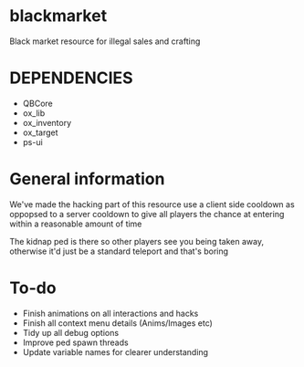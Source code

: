 # blackmarket
Black market resource for illegal sales and crafting

# DEPENDENCIES

- QBCore
- ox_lib
- ox_inventory
- ox_target
- ps-ui

# General information

We've made the hacking part of this resource use a client side cooldown as oppopsed to a server cooldown to give all players the chance at entering within a reasonable amount of time

The kidnap ped is there so other players see you being taken away, otherwise it'd just be a standard teleport and that's boring

# To-do

- Finish animations on all interactions and hacks
- Finish all context menu details (Anims/Images etc)
- Tidy up all debug options
- Improve ped spawn threads
- Update variable names for clearer understanding